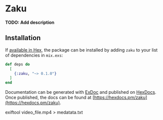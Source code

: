 # Zaku

**TODO: Add description**

## Installation

If [available in Hex](https://hex.pm/docs/publish), the package can be installed
by adding `zaku` to your list of dependencies in `mix.exs`:

```elixir
def deps do
  [
    {:zaku, "~> 0.1.0"}
  ]
end
```

Documentation can be generated with [ExDoc](https://github.com/elixir-lang/ex_doc)
and published on [HexDocs](https://hexdocs.pm). Once published, the docs can
be found at [https://hexdocs.pm/zaku](https://hexdocs.pm/zaku).

exiftool video_file.mp4 > medatata.txt


